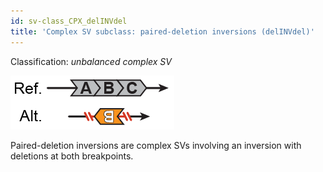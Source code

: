```yaml
---
id: sv-class_CPX_delINVdel
title: 'Complex SV subclass: paired-deletion inversions (delINVdel)'
---
```


Classification: _unbalanced complex SV_

![Paired-deletion inversion (delINVdel)](gnomAD_browser.SV_schematics_delINVdel.png)

Paired-deletion inversions are complex SVs involving an inversion with deletions at both breakpoints.
